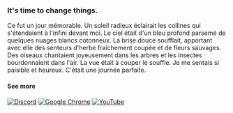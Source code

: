 ### It's time to change things. 

Ce fut un jour mémorable. Un soleil radieux éclairait les collines qui s'étendaient à l'infini devant moi. Le ciel était d'un bleu profond parsemé de quelques nuages blancs cotonneux. La brise douce soufflait, apportant avec elle des senteurs d'herbe fraîchement coupée et de fleurs sauvages. Des oiseaux chantaient joyeusement dans les arbres et les insectes bourdonnaient dans l'air. La vue était à couper le souffle. Je me sentais si paisible et heureux. C'était une journée parfaite.

#### See more 
[![Discord](https://img.shields.io/badge/Discord-%235865F2.svg?style=for-the-badge&logo=discord&logoColor=white)](https://discord.gg/2WT3DWFMAC) [![Google Chrome](https://img.shields.io/badge/Blog-279a47?style=for-the-badge&logo=GoogleChrome&logoColor=white)](https://itsme.to/tag/mshade/) 
[![YouTube](https://img.shields.io/badge/YouTube-%23FF0000.svg?style=for-the-badge&logo=YouTube&logoColor=white)](https://www.youtube.com/watch?v=ioD1HaFYl_M&list=PLnq5o13wfoVpPT0ey4MPhxSricGo0K25I)
